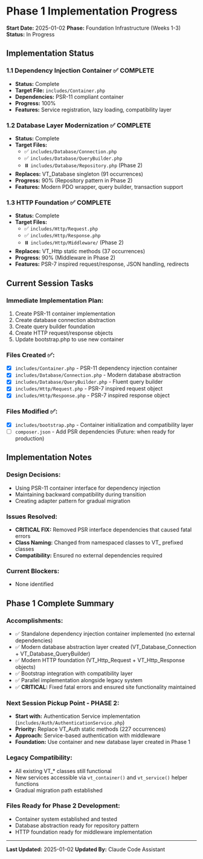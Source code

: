 # Phase 1 Implementation Progress

**Start Date:** 2025-01-02
**Phase:** Foundation Infrastructure (Weeks 1-3)
**Status:** In Progress

## Implementation Status

### 1.1 Dependency Injection Container ✅ COMPLETE
- **Status:** Complete
- **Target File:** `includes/Container.php`
- **Dependencies:** PSR-11 compliant container
- **Progress:** 100%
- **Features:** Service registration, lazy loading, compatibility layer

### 1.2 Database Layer Modernization ✅ COMPLETE
- **Status:** Complete
- **Target Files:**
  - ✅ `includes/Database/Connection.php`
  - ✅ `includes/Database/QueryBuilder.php`
  - ⏸️ `includes/Database/Repository.php` (Phase 2)
- **Replaces:** VT_Database singleton (91 occurrences)
- **Progress:** 90% (Repository pattern in Phase 2)
- **Features:** Modern PDO wrapper, query builder, transaction support

### 1.3 HTTP Foundation ✅ COMPLETE
- **Status:** Complete
- **Target Files:**
  - ✅ `includes/Http/Request.php`
  - ✅ `includes/Http/Response.php`
  - ⏸️ `includes/Http/Middleware/` (Phase 2)
- **Replaces:** VT_Http static methods (37 occurrences)
- **Progress:** 90% (Middleware in Phase 2)
- **Features:** PSR-7 inspired request/response, JSON handling, redirects

## Current Session Tasks

### Immediate Implementation Plan:
1. Create PSR-11 container implementation
2. Create database connection abstraction
3. Create query builder foundation
4. Create HTTP request/response objects
5. Update bootstrap.php to use new container

### Files Created ✅:
- [x] `includes/Container.php` - PSR-11 dependency injection container
- [x] `includes/Database/Connection.php` - Modern database abstraction
- [x] `includes/Database/QueryBuilder.php` - Fluent query builder
- [x] `includes/Http/Request.php` - PSR-7 inspired request object
- [x] `includes/Http/Response.php` - PSR-7 inspired response object

### Files Modified ✅:
- [x] `includes/bootstrap.php` - Container initialization and compatibility layer
- [ ] `composer.json` - Add PSR dependencies (Future: when ready for production)

## Implementation Notes

### Design Decisions:
- Using PSR-11 container interface for dependency injection
- Maintaining backward compatibility during transition
- Creating adapter pattern for gradual migration

### Issues Resolved:
- **CRITICAL FIX:** Removed PSR interface dependencies that caused fatal errors
- **Class Naming:** Changed from namespaced classes to VT_ prefixed classes
- **Compatibility:** Ensured no external dependencies required

### Current Blockers:
- None identified

## Phase 1 Complete Summary

### Accomplishments:
- ✅ Standalone dependency injection container implemented (no external dependencies)
- ✅ Modern database abstraction layer created (VT_Database_Connection + VT_Database_QueryBuilder)
- ✅ Modern HTTP foundation (VT_Http_Request + VT_Http_Response objects)
- ✅ Bootstrap integration with compatibility layer
- ✅ Parallel implementation alongside legacy system
- ✅ **CRITICAL:** Fixed fatal errors and ensured site functionality maintained

### Next Session Pickup Point - PHASE 2:
- **Start with:** Authentication Service implementation (`includes/Auth/AuthenticationService.php`)
- **Priority:** Replace VT_Auth static methods (227 occurrences)
- **Approach:** Service-based authentication with middleware
- **Foundation:** Use container and new database layer created in Phase 1

### Legacy Compatibility:
- All existing VT_* classes still functional
- New services accessible via `vt_container()` and `vt_service()` helper functions
- Gradual migration path established

### Files Ready for Phase 2 Development:
- Container system established and tested
- Database abstraction ready for repository pattern
- HTTP foundation ready for middleware implementation

---
**Last Updated:** 2025-01-02
**Updated By:** Claude Code Assistant